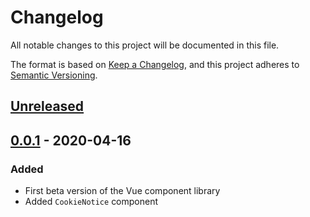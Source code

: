 # Changelog
All notable changes to this project will be documented in this file.

The format is based on [Keep a Changelog](https://keepachangelog.com/en/1.0.0/),
and this project adheres to [Semantic Versioning](https://semver.org/spec/v2.0.0.html).

## [Unreleased]

## [0.0.1] - 2020-04-16
### Added
- First beta version of the Vue component library
- Added `CookieNotice` component

[Unreleased]: https://github.com/get-uncommon/vue-components/compare/v0.0.1-beta...HEAD
[0.0.1]: https://github.com/get-uncommon/vue-components/releases/tag/v0.0.1-beta
